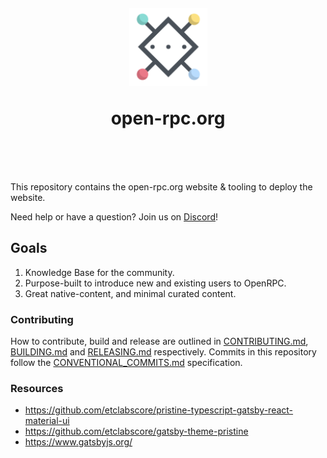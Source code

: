 <h1 align="center" style="margin-top: 1em; margin-bottom: 3em;">
  <p><a href="https://open-rpc.org"><img alt="open-rpc logo" src="https://github.com/open-rpc/design/blob/master/icons/open-rpc-logo-noText/open-rpc-logo-noText%20(PNG)/256x256.png?raw=true" alt="open-rpc.org" width="125"></a></p>
  <p>open-rpc.org</p>
</h1>

This repository contains the open-rpc.org website & tooling to deploy the website.

Need help or have a question? Join us on [Discord](https://discord.gg/gREUKuF)!

## Goals

1. Knowledge Base for the community.
2. Purpose-built to introduce new and existing users to OpenRPC.
3. Great native-content, and minimal curated content.

### Contributing

How to contribute, build and release are outlined in [CONTRIBUTING.md](CONTRIBUTING.md), [BUILDING.md](BUILDING.md) and [RELEASING.md](RELEASING.md) respectively. Commits in this repository follow the [CONVENTIONAL_COMMITS.md](CONVENTIONAL_COMMITS.md) specification.


### Resources

- https://github.com/etclabscore/pristine-typescript-gatsby-react-material-ui
- https://github.com/etclabscore/gatsby-theme-pristine
- https://www.gatsbyjs.org/
